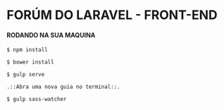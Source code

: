 # FORÚM DO LARAVEL - FRONT-END

#### RODANDO NA SUA MAQUINA

```shell
$ npm install

$ bower install

$ gulp serve

.::Abra uma nova guia no terminal::.

$ gulp sass-watcher

```
